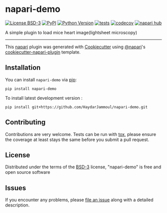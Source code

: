 # napari-demo

[![License BSD-3](https://img.shields.io/pypi/l/napari-demo.svg?color=green)](https://github.com/HaydarJammoul/napari-demo/raw/main/LICENSE)
[![PyPI](https://img.shields.io/pypi/v/napari-demo.svg?color=green)](https://pypi.org/project/napari-demo)
[![Python Version](https://img.shields.io/pypi/pyversions/napari-demo.svg?color=green)](https://python.org)
[![tests](https://github.com/HaydarJammoul/napari-demo/workflows/tests/badge.svg)](https://github.com/HaydarJammoul/napari-demo/actions)
[![codecov](https://codecov.io/gh/HaydarJammoul/napari-demo/branch/main/graph/badge.svg)](https://codecov.io/gh/HaydarJammoul/napari-demo)
[![napari hub](https://img.shields.io/endpoint?url=https://api.napari-hub.org/shields/napari-demo)](https://napari-hub.org/plugins/napari-demo)

A simple plugin to load mice heart image(lightsheet microscopy)

----------------------------------

This [napari] plugin was generated with [Cookiecutter] using [@napari]'s [cookiecutter-napari-plugin] template.

<!--
Don't miss the full getting started guide to set up your new package:
https://github.com/napari/cookiecutter-napari-plugin#getting-started

and review the napari docs for plugin developers:
https://napari.org/stable/plugins/index.html
-->

## Installation

You can install `napari-demo` via [pip]:

    pip install napari-demo



To install latest development version :

    pip install git+https://github.com/HaydarJammoul/napari-demo.git


## Contributing

Contributions are very welcome. Tests can be run with [tox], please ensure
the coverage at least stays the same before you submit a pull request.

## License

Distributed under the terms of the [BSD-3] license,
"napari-demo" is free and open source software

## Issues

If you encounter any problems, please [file an issue] along with a detailed description.

[napari]: https://github.com/napari/napari
[Cookiecutter]: https://github.com/audreyr/cookiecutter
[@napari]: https://github.com/napari
[MIT]: http://opensource.org/licenses/MIT
[BSD-3]: http://opensource.org/licenses/BSD-3-Clause
[GNU GPL v3.0]: http://www.gnu.org/licenses/gpl-3.0.txt
[GNU LGPL v3.0]: http://www.gnu.org/licenses/lgpl-3.0.txt
[Apache Software License 2.0]: http://www.apache.org/licenses/LICENSE-2.0
[Mozilla Public License 2.0]: https://www.mozilla.org/media/MPL/2.0/index.txt
[cookiecutter-napari-plugin]: https://github.com/napari/cookiecutter-napari-plugin

[file an issue]: https://github.com/HaydarJammoul/napari-demo/issues

[napari]: https://github.com/napari/napari
[tox]: https://tox.readthedocs.io/en/latest/
[pip]: https://pypi.org/project/pip/
[PyPI]: https://pypi.org/
